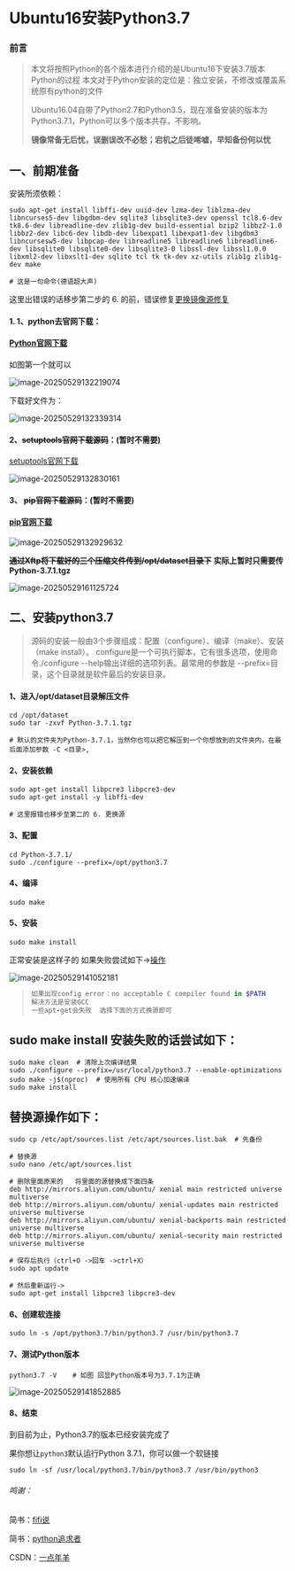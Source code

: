 # Ubuntu16安装Python3.7

### 前言

> 本文将按照Python的各个版本进行介绍的是Ubuntu16下安装3.7版本Python的过程
> 本文对于Python安装的定位是：独立安装，不修改或覆盖系统原有python的文件
>
> Ubuntu16.04自带了Python2.7和Python3.5，现在准备安装的版本为Python3.7.1，Python可以多个版本共存，不影响。
>
> 
>
> **镜像常备无后忧，误删误改不必愁；宕机之后徒唏嘘，早知备份何以忧**

## 一、前期准备

安装所须依赖：

```shell
sudo apt-get install libffi-dev uuid-dev lzma-dev liblzma-dev libncurses5-dev libgdbm-dev sqlite3 libsqlite3-dev openssl tcl8.6-dev tk8.6-dev libreadline-dev zlib1g-dev build-essential bzip2 libbz2-1.0 libbz2-dev libc6-dev libdb-dev libexpat1 libexpat1-dev libgdbm3 libncursesw5-dev libpcap-dev libreadline5 libreadline6 libreadline6-dev libsqlite0 libsqlite0-dev libsqlite3-0 libssl-dev libssl1.0.0 libxml2-dev libxslt1-dev sqlite tcl tk tk-dev xz-utils zlib1g zlib1g-dev make  

# 这是一句命令(德语超大声)
```
这里出错误的话移步第二步的 6. 的前，错误修复[更换镜像源修复](https://github.com/AGMXiaoTian/Ubantu-Python37?tab=readme-ov-file#%E6%9B%BF%E6%8D%A2%E6%BA%90%E6%93%8D%E4%BD%9C%E5%A6%82%E4%B8%8B)
#### 1. 1、python去官网下载：

#### [Python官网下载](https://www.python.org/downloads/release/python-371/)

如图第一个就可以

![image-20250529132219074](https://gitee.com/NeighborAngel/ubantu-python/raw/master/img/image-20250529132219074.png)

下载好文件为：

![image-20250529132339314](https://gitee.com/NeighborAngel/ubantu-python/raw/master/img/image-20250529132339314.png)

#### 2、~~setuptools官网下载源码~~：(暂时不需要)

[setuptools官网下载](https://pypi.org/project/setuptools/#files)

![image-20250529132830161](https://gitee.com/NeighborAngel/ubantu-python/raw/master/img/image-20250529132830161.png)

#### 3、 ~~pip官网下载源码~~：(暂时不需要)

#### [pip官网下载](https://pypi.org/project/pip/#files)

![image-20250529132929632](https://gitee.com/NeighborAngel/ubantu-python/raw/master/img/image-20250529132929632.png)

**~~通过Xftp将下载好的三个压缩文件传到/opt/dataset目录下~~**     **实际上暂时只需要传Python-3.7.1.tgz**

![image-20250529161125724](https://gitee.com/NeighborAngel/ubantu-python/raw/master/img/image-20250529161125724.png)

## 二、安装python3.7

>
> 源码的安装一般由3个步骤组成：配置（configure）、编译（make）、安装（make install）。
>  configure是一个可执行脚本，它有很多选项，使用命令./configure --help输出详细的选项列表。最常用的参数是 --prefix=目录，这个目录就是软件最后的安装目录。

#### 1、进入/opt/dataset目录解压文件

```shell
cd /opt/dataset
sudo tar -zxvf Python-3.7.1.tgz

# 默认的文件夹为Python-3.7.1，当然你也可以把它解压到一个你想放到的文件夹内，在最后面添加参数 -C <目录>,
```

#### 2、安装依赖

```shell
sudo apt-get install libpcre3 libpcre3-dev
sudo apt-get install -y libffi-dev

# 这里报错也移步至第二的 6. 更换源
```

#### 3、配置

```shell
cd Python-3.7.1/
sudo ./configure --prefix=/opt/python3.7
```

#### 4、编译

```shell
sudo make
```

#### 5、安装

```shell
sudo make install
```

正常安装是这样子的   如果失败尝试如下->[操作](https://github.com/AGMXiaoTian/Ubantu-Python37?tab=readme-ov-file#%E6%9B%BF%E6%8D%A2%E6%BA%90%E6%93%8D%E4%BD%9C%E5%A6%82%E4%B8%8B)

![image-20250529141052181](https://gitee.com/NeighborAngel/ubantu-python/raw/master/img/image-20250529141052181.png)

> ```ruby
> 如果出现config error：no acceptable C compiler found in $PATH
> 解决方法是安装GCC
> 一些apt-get会失败  选择下面的方式换源即可
> ```


## sudo make install 安装失败的话尝试如下：
```shell
sudo make clean  # 清除上次编译结果
sudo ./configure --prefix=/usr/local/python3.7 --enable-optimizations
sudo make -j$(nproc)  # 使用所有 CPU 核心加速编译
sudo make install
```

## 替换源操作如下：
```shell
sudo cp /etc/apt/sources.list /etc/apt/sources.list.bak  # 先备份

# 替换源
sudo nano /etc/apt/sources.list

# 删除里面原来的   将里面的源替换成下面四条
deb http://mirrors.aliyun.com/ubuntu/ xenial main restricted universe multiverse
deb http://mirrors.aliyun.com/ubuntu/ xenial-updates main restricted universe multiverse
deb http://mirrors.aliyun.com/ubuntu/ xenial-backports main restricted universe multiverse
deb http://mirrors.aliyun.com/ubuntu/ xenial-security main restricted universe multiverse

# 保存后执行（ctrl+O ->回车 ->ctrl+X）
sudo apt update

# 然后重新运行->
sudo apt-get install libpcre3 libpcre3-dev

```

#### 6、创建软连接

```shell
sudo ln -s /opt/python3.7/bin/python3.7 /usr/bin/python3.7
```

#### 7、测试Python版本

```shell
python3.7 -V    # 如图 回显Python版本号为3.7.1为正确
```

![image-20250529141852885](https://gitee.com/NeighborAngel/ubantu-python/raw/master/img/image-20250529141852885.png)

#### 8、结束

到目前为止，Python3.7的版本已经安装完成了  

果你想让`python3`默认运行Python 3.7.1，你可以做一个软链接

```shell
sudo ln -sf /usr/local/python3.7/bin/python3.7 /usr/bin/python3
```



###### *鸣谢：*

简书：[fifi说](https://www.jianshu.com/p/6943bed3fd92)

简书：[python追求者](https://www.jianshu.com/p/2a22c0843af3)

CSDN：[一点年羊](https://blog.csdn.net/qq_35743870/article/details/125903040)

